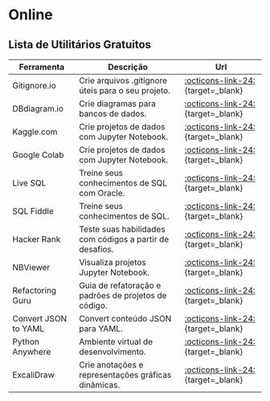 # Online

## Lista de Utilitários Gratuitos

| Ferramenta           | Descrição                                                | Url                                                                              |
|----------------------|----------------------------------------------------------|----------------------------------------------------------------------------------|
| Gitignore.io         | Crie arquivos .gitignore úteis para o seu projeto.       | [:octicons-link-24:](https://www.toptal.com/developers/gitignore){target=_blank} |
| DBdiagram.io         | Crie diagramas para bancos de dados.                     | [:octicons-link-24:](https://dbdiagram.io){target=_blank}                        |
| Kaggle.com           | Crie projetos de dados com Jupyter Notebook.             | [:octicons-link-24:](https://kaggle.com){target=_blank}                          |
| Google Colab         | Crie projetos de dados com Jupyter Notebook.             | [:octicons-link-24:](https://colab.research.google.com/){target=_blank}          |
| Live SQL             | Treine seus conhecimentos de SQL com Oracle.             | [:octicons-link-24:](https://livesql.oracle.com/apex/){target=_blank}            |
| SQL Fiddle           | Treine seus conhecimentos de SQL.                        | [:octicons-link-24:](https://sqlfiddle.com/){target=_blank}                      |
| Hacker Rank          | Teste suas habilidades com códigos a partir de desafios. | [:octicons-link-24:](https://www.hackerrank.com/){target=_blank}                 |
| NBViewer             | Visualiza projetos Jupyter Notebook.                     | [:octicons-link-24:](https://nbviewer.org/){target=_blank}                       |
| Refactoring Guru     | Guia de refatoração e padrões de projetos de código.     | [:octicons-link-24:](https://refactoring.guru/pt-br){target=_blank}              |
| Convert JSON to YAML | Convert conteúdo JSON para YAML.                         | [:octicons-link-24:](https://retool.com/utilities/json-to-yaml){target=_blank}   |
| Python Anywhere      | Ambiente virtual de desenvolvimento.                     | [:octicons-link-24:](https://www.pythonanywhere.com/){target=_blank}             |
| ExcaliDraw           | Crie anotações e representações gráficas dinâmicas.      | [:octicons-link-24:](https://excalidraw.com/){target=_blank}                     |